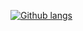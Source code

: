 [![Github langs](https://github-readme-stats-nipaleme.vercel.app/api/top-langs/?username=Nipaleme&layout=compact&langs_count=10&theme=shadow_red&count_private=true&hide=html,css,php,tsql,hack,xslt,handlebars)](https://github.com/Nipaleme/github-readme-stats.git)

